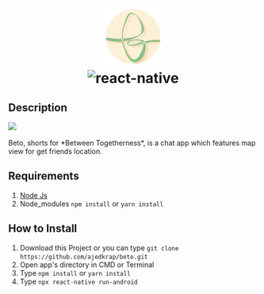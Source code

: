 <h1 align="center" > 
<img height="120" src="https://raw.githubusercontent.com/ajedkrap/beto/master/logo.png" alt="logo" />
  <div/>
<img height="60" src="https://www.asapdevelopers.com/wp-content/uploads/2017/11/react-native-banner-1024x300-e1510060053599-1.png" alt="react-native" />
</h1>

## Description
[![](https://img.shields.io/badge/React--Native-v0.61.5-blue)](https://github.com/facebook/react-native)
<div />
Beto, shorts for *Between Togetherness*, is a chat app which features map view for get friends location.
<p align='justify'></p>

## Requirements

1. <a href="https://nodejs.org/en/download/">Node Js</a>
2. Node_modules `npm install` or `yarn install`

## How to Install

1. Download this Project or you can type `git clone https://github.com/ajedkrap/beto.git`
2. Open app's directory in CMD or Terminal
3. Type `npm install` or `yarn install`
4. Type `npx react-native run-android`

